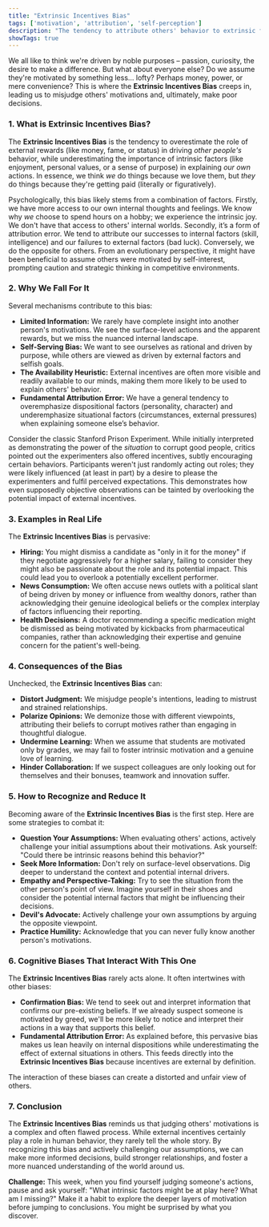 ```yaml
---
title: "Extrinsic Incentives Bias"
tags: ['motivation', 'attribution', 'self-perception']
description: "The tendency to attribute others' behavior to extrinsic factors while attributing one's own behavior to intrinsic factors."
showTags: true
---
```



We all like to think we're driven by noble purposes – passion, curiosity, the desire to make a difference. But what about everyone else? Do we assume they're motivated by something less… lofty? Perhaps money, power, or mere convenience? This is where the **Extrinsic Incentives Bias** creeps in, leading us to misjudge others' motivations and, ultimately, make poor decisions.

### 1. What is Extrinsic Incentives Bias?

The **Extrinsic Incentives Bias** is the tendency to overestimate the role of external rewards (like money, fame, or status) in driving *other people's* behavior, while underestimating the importance of intrinsic factors (like enjoyment, personal values, or a sense of purpose) in explaining *our own* actions. In essence, we think *we* do things because we love them, but *they* do things because they're getting paid (literally or figuratively).

Psychologically, this bias likely stems from a combination of factors. Firstly, we have more access to our own internal thoughts and feelings. We know why *we* choose to spend hours on a hobby; we experience the intrinsic joy. We don't have that access to others' internal worlds. Secondly, it’s a form of attribution error. We tend to attribute our successes to internal factors (skill, intelligence) and our failures to external factors (bad luck). Conversely, we do the opposite for others. From an evolutionary perspective, it might have been beneficial to assume others were motivated by self-interest, prompting caution and strategic thinking in competitive environments.

### 2. Why We Fall For It

Several mechanisms contribute to this bias:

*   **Limited Information:** We rarely have complete insight into another person's motivations. We see the surface-level actions and the apparent rewards, but we miss the nuanced internal landscape.
*   **Self-Serving Bias:** We want to see ourselves as rational and driven by purpose, while others are viewed as driven by external factors and selfish goals.
*   **The Availability Heuristic:** External incentives are often more visible and readily available to our minds, making them more likely to be used to explain others' behavior.
*   **Fundamental Attribution Error:** We have a general tendency to overemphasize dispositional factors (personality, character) and underemphasize situational factors (circumstances, external pressures) when explaining someone else’s behavior.

Consider the classic Stanford Prison Experiment. While initially interpreted as demonstrating the power of the *situation* to corrupt good people, critics pointed out the experimenters also offered incentives, subtly encouraging certain behaviors. Participants weren't just randomly acting out roles; they were likely influenced (at least in part) by a desire to please the experimenters and fulfil perceived expectations. This demonstrates how even supposedly objective observations can be tainted by overlooking the potential impact of external incentives.

### 3. Examples in Real Life

The **Extrinsic Incentives Bias** is pervasive:

*   **Hiring:** You might dismiss a candidate as "only in it for the money" if they negotiate aggressively for a higher salary, failing to consider they might also be passionate about the role and its potential impact. This could lead you to overlook a potentially excellent performer.
*   **News Consumption:** We often accuse news outlets with a political slant of being driven by money or influence from wealthy donors, rather than acknowledging their genuine ideological beliefs or the complex interplay of factors influencing their reporting.
*   **Health Decisions:** A doctor recommending a specific medication might be dismissed as being motivated by kickbacks from pharmaceutical companies, rather than acknowledging their expertise and genuine concern for the patient's well-being.

### 4. Consequences of the Bias

Unchecked, the **Extrinsic Incentives Bias** can:

*   **Distort Judgment:** We misjudge people's intentions, leading to mistrust and strained relationships.
*   **Polarize Opinions:** We demonize those with different viewpoints, attributing their beliefs to corrupt motives rather than engaging in thoughtful dialogue.
*   **Undermine Learning:** When we assume that students are motivated only by grades, we may fail to foster intrinsic motivation and a genuine love of learning.
*   **Hinder Collaboration:** If we suspect colleagues are only looking out for themselves and their bonuses, teamwork and innovation suffer.

### 5. How to Recognize and Reduce It

Becoming aware of the **Extrinsic Incentives Bias** is the first step. Here are some strategies to combat it:

*   **Question Your Assumptions:** When evaluating others' actions, actively challenge your initial assumptions about their motivations. Ask yourself: "Could there be intrinsic reasons behind this behavior?"
*   **Seek More Information:** Don't rely on surface-level observations. Dig deeper to understand the context and potential internal drivers.
*   **Empathy and Perspective-Taking:** Try to see the situation from the other person's point of view. Imagine yourself in their shoes and consider the potential internal factors that might be influencing their decisions.
*   **Devil's Advocate:** Actively challenge your own assumptions by arguing the opposite viewpoint.
*   **Practice Humility:** Acknowledge that you can never fully know another person's motivations.

### 6. Cognitive Biases That Interact With This One

The **Extrinsic Incentives Bias** rarely acts alone. It often intertwines with other biases:

*   **Confirmation Bias:** We tend to seek out and interpret information that confirms our pre-existing beliefs. If we already suspect someone is motivated by greed, we'll be more likely to notice and interpret their actions in a way that supports this belief.
*   **Fundamental Attribution Error:** As explained before, this pervasive bias makes us lean heavily on internal dispositions while underestimating the effect of external situations in others. This feeds directly into the **Extrinsic Incentives Bias** because incentives are external by definition.

The interaction of these biases can create a distorted and unfair view of others.

### 7. Conclusion

The **Extrinsic Incentives Bias** reminds us that judging others' motivations is a complex and often flawed process. While external incentives certainly play a role in human behavior, they rarely tell the whole story. By recognizing this bias and actively challenging our assumptions, we can make more informed decisions, build stronger relationships, and foster a more nuanced understanding of the world around us.

**Challenge:** This week, when you find yourself judging someone's actions, pause and ask yourself: "What intrinsic factors might be at play here? What am I missing?" Make it a habit to explore the deeper layers of motivation before jumping to conclusions. You might be surprised by what you discover.

